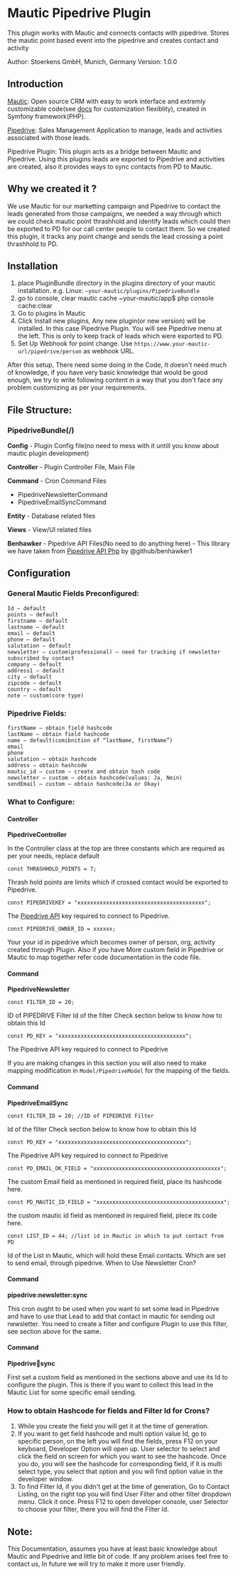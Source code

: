 # Mautic Pipedrive Plugin

This plugin works with Mautic and connects contacts with pipedrive.
Stores the mautic point based event into the pipedrive and creates contact and activity

Author: Stoerkens GmbH, Munich, Germany
Version: 1.0.0

## Introduction
[Mautic](https://www.mautic.org/): Open source CRM with easy to work interface and extremly customizable code(see [docs](https://developer.mautic.org/) for customization flexiblity), created in Symfony framework(PHP). 

[Pipedrive](https://www.pipedrive.com): Sales Management Application to manage, leads and activities associated with those leads.

Pipedrive Plugin: This plugin acts as a bridge between Mautic and Pipedrive. Using this plugins leads are exported to Pipedrive and activities are created, also it provides ways to sync contacts from PD to Mautic.

## Why we created it ?
We use Mautic for our marketting campaign and Pipedrive to contact the leads generated from those campaigns, we needed a way through which we could check mautic point thrashhold and identify leads which could then be exported to PD for our call center people to contact them. So we created this plugin, it tracks any point change and sends the lead crossing a point thrashhold to PD.

## Installation
1. place PluginBundle directory in the plugins directory of your mautic installation.
e.g. Linux: `~your-mautic/plugins/PipedriveBundle`
2. go to console, clear mautic cache
~your-mautic/app$ php console cache:clear
3. Go to plugins In Mautic
4. Click Install new plugins, Any new plugin(or new version) will be installed. In this case Pipedrive Plugin. You will see Pipedrive menu at the left. This is only to keep track of leads which were exported to PD.
5. Set Up Webhook for point change. Use `https://www.your-mautic-url/pipedrive/person` as webhook URL.

After this setup, There need some doing in the Code, It doesn't need much of knowledge, if you have very basic knowledge that would be good enough, we try to write following content in a way that you don't face any problem customizing as per your requirements.

## File Structure:
### PipedriveBundle(/)
**Config** - Plugin Config file(no need to mess with it untill you know about mautic plugin development)

**Controller** -  Plugin Controller File, Main File

**Command** - Cron Command Files
- PipedriveNewsletterCommand
- PipedriveEmailSyncCommand

**Entity** - Database related files
	
**Views** - View/UI related files
	
**Benhawker** - Pipedrive API Files(No need to do anything here) - This library we have taken from [Pipedrive API Php](https://github.com/TTRGroup/pipedrive-api-php) by @github/benhawker1

## Configuration
### General Mautic Fields Preconfigured:
	Id – default
	points – default
	firstname – default
	lastname – default
	email – default
	phone – default
	salutation – default
	newsletter – custom(professional) – need for tracking if newsletter subscribed by contact
	company – default
	address1 – default
	city – default
	zipcode – default
	country – default
	note – custom(core type)
    
### Pipedrive Fields:
	firstName – obtain field hashcode
	lastName – obtain field hashcode
	name – default(comibnition of “lastName, firstName”)
	email 
	phone
	salutation – obtain hashcode
	address – obtain hashcode
	mautic_id – custom – create and obtain hash code
	newsletter – custom – obtain hashcode(values: Ja, Nein)
	sendEmail – custom – obtain hashcode(Ja or Okay)

### What to Configure:
#### Controller
**PipedriveController**

In the Controller class at the top are three constants which are required as per your needs, replace default


`const THRASHHOLD_POINTS = 7;`

Thrash hold points are limits which if crossed contact would be exported to Pipedrive.

`const PIPEDRIVEKEY = "xxxxxxxxxxxxxxxxxxxxxxxxxxxxxxxxxxxxxxxx";`

The [Pipedrive API](https://developers.pipedrive.com/docs/api/v1/) key required to connect to Pipedrive.

`const PIPEDRIVE_OWNER_ID = xxxxxx;`

Your your id in pipedrive which becomes owner of person, org, activity created through Plugin.
Also if you have More custom field in Pipedrive or Mautic to map together refer code documentation in the code file.

#### Command
**PipedriveNewsletter**

`const FILTER_ID = 20;`

ID of PIPEDRIVE Filter
Id of the filter Check section below to know how to obtain this Id

`const PD_KEY = "xxxxxxxxxxxxxxxxxxxxxxxxxxxxxxxxxxxxxxxx";`

The Pipedrive API key required to connect to Pipedrive

If you are making changes in this section you will also need to make mapping modification in `Model/PipedriveModel` for the mapping of the fields.

#### Command
**PipedriveEmailSync**

`const FILTER_ID = 20; //ID of PIPEDRIVE Filter`

Id of the filter Check section below to know how to obtain this Id

`const PD_KEY = "xxxxxxxxxxxxxxxxxxxxxxxxxxxxxxxxxxxxxxxx";`

The Pipedrive API key required to connect to Pipedrive

`const PD_EMAIL_OK_FIELD = "xxxxxxxxxxxxxxxxxxxxxxxxxxxxxxxxxxxxxxxx";`

The custom Email field as mentioned in required field, place its hashcode here.

`const PD_MAUTIC_ID_FIELD = "xxxxxxxxxxxxxxxxxxxxxxxxxxxxxxxxxxxxxxxx";`

the custom mautic id field as mentioned in required field, plece its code here.

`const LIST_ID = 44; //list id in Mautic in which to put contact from PD`

Id of the List in Mautic, which will hold these Email contacts. Which are set to send email, through pipedrive.
When to Use Newsletter Cron?

#### Command 
**pipedrive:newsletter:sync**

This cron ought to be used when you want to set some lead in Pipedrive and have to use that Lead to add that contact in mautic for sending out newsletter. You need to create a filter and configure Plugin to use this filter, see section above for the same.

#### Command
**Pipedrive:email:sync**

First set a custom field as mentioned in the sections above and use its Id to configure the plugin. This is there if you want to collect this lead in the Mautic List for some specific email sending.
           
### How to obtain Hashcode for fields and Filter Id for Crons?
1. While you create the field you will get it at the time of generation.
2. If you want to get field hashcode and multi option value Id, go to specific person, on the left you will find the fields, press F12 on your keyboard, Developer Option will open up. User selector to select and click the field on screen for which you want to see the hashcode. Once you do, you will see the hashcode for corresponding field, if it is multi select type, you select that option and you will find option value in the developer window.
3. To find Filter Id, if you didn't get at the time of generation, Go to Contact Listing, on the right top you will find User Filter and other filter dropdown menu. Click it once. Press F12 to open developer console, user Selector to choose your filter, there you will find the Filter Id.

## Note:
This Documentation, assumes you have at least basic knowledge about Mautic and Pipedrive and little bit of code. If any problem arises feel free to contact us, In future we will try to make it more user friendly.

